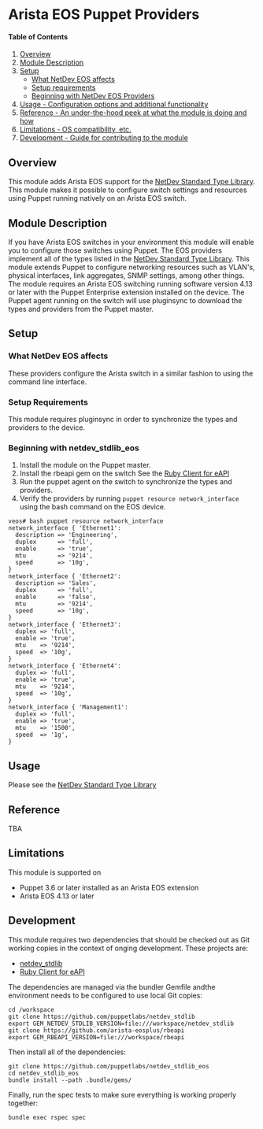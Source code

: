 # Arista EOS Puppet Providers

#### Table of Contents

1. [Overview](#overview)
2. [Module Description](#module-description)
3. [Setup](#setup)
    * [What NetDev EOS affects](#what-netdev_stdlib_eos-affects)
    * [Setup requirements](#setup-requirements)
    * [Beginning with NetDev EOS Providers](#beginning-with-netdev_stdlib_eos)
4. [Usage - Configuration options and additional functionality](#usage)
5. [Reference - An under-the-hood peek at what the module is doing and how](#reference)
5. [Limitations - OS compatibility, etc.](#limitations)
6. [Development - Guide for contributing to the module](#development)

## Overview

This module adds Arista EOS support for the [NetDev Standard Type
Library](https://github.com/puppetlabs/netdev_stdlib).  This module makes it
possible to configure switch settings and resources using Puppet running
natively on an Arista EOS switch.

## Module Description

If you have Arista EOS switches in your environment this module will enable you
to configure those switches using Puppet.  The EOS providers implement all of
the types listed in the [NetDev Standard Type
Library](https://github.com/puppetlabs/netdev_stdlib).  This module extends
Puppet to configure networking resources such as VLAN's, physical interfaces,
link aggregates, SNMP settings, among other things.  The module requires an
Arista EOS switching running software version 4.13 or later with the Puppet
Enterprise extension installed on the device.  The Puppet agent running on the
switch will use pluginsync to download the types and providers from the Puppet
master.

## Setup

### What NetDev EOS affects

These providers configure the Arista switch in a similar fashion to using the
command line interface.

### Setup Requirements

This module requires pluginsync in order to synchronize the types and providers
to the device.

### Beginning with netdev_stdlib_eos

 1. Install the module on the Puppet master.
 2. Install the rbeapi gem on the switch See the [Ruby Client for eAPI][rbeapi]
 3. Run the puppet agent on the switch to synchronize the types and providers.
 4. Verify the providers by running `puppet resource network_interface` using
    the bash command on the EOS device.

```
veos# bash puppet resource network_interface
network_interface { 'Ethernet1':
  description => 'Engineering',
  duplex      => 'full',
  enable      => 'true',
  mtu         => '9214',
  speed       => '10g',
}
network_interface { 'Ethernet2':
  description => 'Sales',
  duplex      => 'full',
  enable      => 'false',
  mtu         => '9214',
  speed       => '10g',
}
network_interface { 'Ethernet3':
  duplex => 'full',
  enable => 'true',
  mtu    => '9214',
  speed  => '10g',
}
network_interface { 'Ethernet4':
  duplex => 'full',
  enable => 'true',
  mtu    => '9214',
  speed  => '10g',
}
network_interface { 'Management1':
  duplex => 'full',
  enable => 'true',
  mtu    => '1500',
  speed  => '1g',
}
```

## Usage

Please see the [NetDev Standard Type Library][netdev]

## Reference

TBA

## Limitations

This module is supported on

 * Puppet 3.6 or later installed as an Arista EOS extension
 * Arista EOS 4.13 or later

## Development

This module requires two dependencies that should be checked out as Git working
copies in the context of onging development.  These projects are:

 * [netdev_stdlib][netdev]
 * [Ruby Client for eAPI][rbeapi]

The dependencies are managed via the bundler Gemfile andthe environment needs
to be configured to use local Git copies:

    cd /workspace
    git clone https://github.com/puppetlabs/netdev_stdlib
    export GEM_NETDEV_STDLIB_VERSION=file:///workspace/netdev_stdlib
    git clone https://github.com/arista-eosplus/rbeapi
    export GEM_RBEAPI_VERSION=file:///workspace/rbeapi

Then install all of the dependencies:

    git clone https://github.com/puppetlabs/netdev_stdlib_eos
    cd netdev_stdlib_eos
    bundle install --path .bundle/gems/

Finally, run the spec tests to make sure everything is working properly
together:

    bundle exec rspec spec

[netdev]: https://github.com/puppetlabs/netdev_stdlib
[rbeapi]: https://github.com/arista-eosplus/rbeapi
